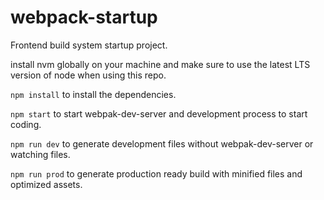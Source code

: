 # webpack-startup

Frontend build system startup project.

install nvm globally on your machine and make sure to use the latest LTS version of node when using this repo.

`npm install` to install the dependencies.

`npm start` to start webpak-dev-server and development process to start coding.

`npm run dev` to generate development files without webpak-dev-server or watching files.

`npm run prod` to generate production ready build with minified files and optimized assets.
